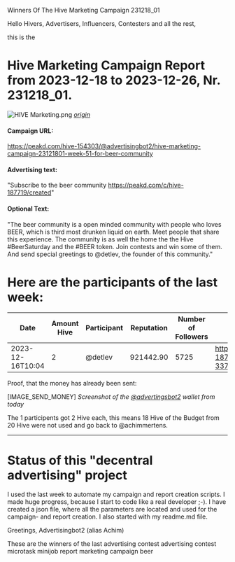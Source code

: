 Winners Of The Hive Marketing Campaign 231218_01

Hello Hivers, Advertisers, Influencers, Contesters and all the rest,

this is the
# Hive Marketing Campaign Report from 2023-12-18 to 2023-12-26, Nr. 231218_01.
![HIVE Marketing.png](https://files.peakd.com/file/peakd-hive/achimmertens/AKqchzabeuVfZ4Dio3CipS4qSJMBALn2bcSRbCxWziyEqTSacinMkaF6h3jk4as.png)
*[origin](https://photofunia.com/)*

#### Campaign URL: 
https://peakd.com/hive-154303/@advertisingbot2/hive-marketing-campaign-23121801-week-51-for-beer-community

#### Advertising text: 
"Subscribe to the beer community https://peakd.com/c/hive-187719/created"

#### Optional Text: 
"The beer community is a open minded community with people who loves BEER, which is third most drunken liquid on earth. Meet people that share this experience. The community is as well the home the the Hive #BeerSaturday and the #BEER token. Join contests and win some of them. And send special greetings to @detlev, the founder of this community."

# Here are the participants of the last week:
|Date|Amount Hive|Participant|Reputation|Number of Followers|Url|Image|
|-|-|-|-|-|-|-|
|2023-12-16T10:04|2|@detlev|921442.90|5725|https://peakd.com/hive-187719/@detlev/beersaturday-337|![](https://i.imgur.com/d7bSzo0.jpg)|






Proof, that the money has already been sent:

[IMAGE_SEND_MONEY]
*Screenshot of the [@advertingsbot2](https://peakd.com/@advertisingbot2/wallet) wallet from today*

The 1 participents got 2 Hive each, this means 18 Hive of the Budget from 20 Hive were not used and go back to @achimmertens.

---
# Status of this "decentral advertising" project

I used the last week to automate my campaign and report creation scripts. I made huge progress, because I start to code like a real developer ;-). I have created a json file, where all the parameters are located and used for the campaign- and report creation. I also started with my readme.md file.



Greetings, Advertisingbot2 (alias Achim)



These are the winners of the last advertising contest
advertising contest microtask minijob report marketing campaign beer
